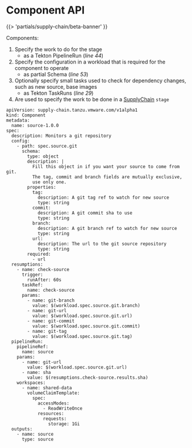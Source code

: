 # Component API

{{> 'partials/supply-chain/beta-banner' }}

Components:

1. Specify the work to do for the stage
    * as a Tekton PipelineRun (*line 44*)
2. Specify the configuration in a workload that is required for the component to operate
    * as partial Schema (*line 53*)
3. Optionally specify small tasks used to check for dependency changes, such as new source, base images
    * as Tekton TaskRuns (*line 29*)
4. Are used to specify the work to be done in a [SupplyChain] `stage`

```yaml=
apiVersion: supply-chain.tanzu.vmware.com/v1alpha1
kind: Component
metadata:
  name: source-1.0.0
spec:
  description: Monitors a git repository
  config:
    - path: spec.source.git
      schema:
        type: object
        description: |
          Fill this object in if you want your source to come from git.
          The tag, commit and branch fields are mutually exclusive, 
          use only one.
        properties:
          tag:
            description: A git tag ref to watch for new source
            type: string
          commit:
            description: A git commit sha to use
            type: string
          branch:
            description: A git branch ref to watch for new source
            type: string
          url:
            description: The url to the git source repository
            type: string
        required:
          - url
  resumptions:
    - name: check-source
      trigger:
        runAfter: 60s
      taskRef:
        name: check-source
      params:
        - name: git-branch
          value: $(workload.spec.source.git.branch)
        - name: git-url
          value: $(workload.spec.source.git.url)
        - name: git-commit
          value: $(workload.spec.source.git.commit)
        - name: git-tag
          value: $(workload.spec.source.git.tag)
  pipelineRun:
    pipelineRef:
      name: source
    params:
      - name: git-url
        value: $(workload.spec.source.git.url)
      - name: sha
        value: $(resumptions.check-source.results.sha)
    workspaces:
      - name: shared-data
        volumeClaimTemplate:
          spec:
            accessModes:
              - ReadWriteOnce
            resources:
              requests:
                storage: 1Gi
  outputs:
    - name: source
      type: source
```


[SupplyChain]: supplychain.hbs.md
[Workload]: workload.hbs.md
[Component]: ./component.hbs.md
[Components]: ./component.hbs.md
[WorkloadRun]: workloadrun.hbs.md
